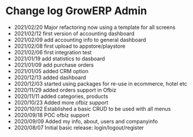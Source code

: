 # Change log GrowERP Admin

* 2021/02/20    Major refactoring now using a template for all screens
* 2021/02/12    first version of accounting dashboard
* 2021/02/09    add accounting info to general dashboard
* 2021/02/08    first upload to appstore/playstore
* 2021/02/06    first integration test 
* 2021/01/19    add statistics to dasboard
* 2021/01/09    add purchase orders
* 2021/01/05    added CRM option
* 2020/12/13    added dashboard 
* 2020/12/03    started using packages for re-use in ecommerce, hotel etc
* 2020/11/29    added orders support in Ofbiz
* 2020/11/11    added categories, products
* 2020/10/23    Added more ofbiz support
* 2020/10/02    Established a basic CRUD to be used with all menus
* 2020/09/18    POC ofbiz support
* 2020/09/09    Added my info, about, users and companyinfo
* 2020/08/07    Initial basic release: login/logout/register

